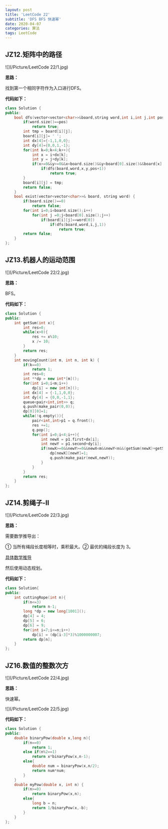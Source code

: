 ```yaml
---
layout: post
title: 'LeetCode 22'
subtitle: 'DFS BFS 快速幂'
date: 2020-04-07
categories: 算法
tags: LeetCode
---
```


## JZ12.矩阵中的路径

![](/Picture/LeetCode 22/1.jpg)

**思路：**

找到第一个相同字符作为入口进行DFS。

**代码如下：**

```cpp
class Solution {
public:
	bool dfs(vector<vector<char>>&board,string word,int i,int j,int pos){
		if(word.size()==pos)
			return true;
		int tmp = board[i][j];
		board[i][j]= ' ';
		int dx[4]={-1,1,0,0};
		int dy[4]={0,0,1,-1};
		for(int k=0;k<4;k++){
			int x = i+dx[k];
			int y = j+dy[k];
			if(x>=0&&y>=0&&x<board.size()&&y<board[0].size()&&board[x][y]==word[pos])
				if(dfs(board,word,x,y,pos+1))
					return true;
		}
		board[i][j] = tmp;
		return false;
	}
    bool exist(vector<vector<char>>& board, string word) {
    	if(board.size()==0)
    		return false;
    	for(int i=0;i<board.size();i++)
    		for(int j =0;j<board[0].size();j++)
    			if(board[i][j]==word[0])
    				if(dfs(board,word,i,j,1))
    					return true;
    	return false;
    }
};
```

## JZ13.机器人的运动范围

![](/Picture/LeetCode 22/2.jpg)

**思路：**

BFS。

**代码如下：**

```cpp
class Solution {
public:
	int getSum(int x){
		int res=0;
		while(x>0){
			res += x%10;
			x /= 10;
		}
		return res;
	}
    int movingCount(int m, int n, int k) {
    	if(k==0)
    		return 1;
    	int res=0;
        int **dp = new int*[m]();
        for(int i=0;i<m;i++)
            dp[i] = new int[n]();
    	int dx[4] = {-1,1,0,0};
    	int dy[4] = {0,0,-1,1};
    	queue<pair<int,int>> q;
    	q.push(make_pair(0,0));
        dp[0][0]=1;
    	while(!q.empty()){
    		pair<int,int>p1 = q.front();
    		res +=1;
    		q.pop();
    		for(int i=0;i<4;i++){
                int newX = p1.first+dx[i];
                int newY = p1.second+dy[i];
    			if(newX>=0&&newY>=0&&newX<m&&newY<n&&(getSum(newX)+getSum(newY))<=k&&dp[newX][newY]!=1){
                    dp[newX][newY]=1;
    				q.push(make_pair(newX,newY));
                }
    		}
    	}
    	return res;
    }
};
```

## JZ14.剪绳子-II

![](/Picture/LeetCode 22/3.jpg)

**思路：**

需要数学推导出：

① 当所有绳段长度相等时，乘积最大。② 最优的绳段长度为 3。

[具体数学推导](https://leetcode-cn.com/problems/jian-sheng-zi-ii-lcof/solution/mian-shi-ti-14-ii-jian-sheng-zi-iitan-xin-er-fen-f/)

然后使用动态规划。

**代码如下：**

```cpp
class Solution{
public:
	int cuttingRope(int n){
		if(n<=3)
			return n-1;
		long *dp = new long[1001]();
		dp[4] = 4;
		dp[5] = 6;
		dp[6] = 9;
		for(int i=7;i<=n;i++)
			dp[i] = (dp[i-3]*3)%1000000007;
		return dp[n];
	}
};
```

## JZ16.数值的整数次方

![](/Picture/LeetCode 22/4.jpg)

**思路：**

快速幂。

![](/Picture/LeetCode 22/5.jpg)

**代码如下：**

```cpp
class Solution {
public:
	double binaryPow(double x,long n){
		if(n==0)
			return 1;
		else if(n%2==1)
			return x*binaryPow(x,n-1);
		else{
			double num = binaryPow(x,n/2);
			return num*num;
		}
	}
    double myPow(double x, int n) {
        if(n>=0)
    	    return binaryPow(x,n);
        else{
            long b = n;
            return 1/binaryPow(x,-b);
        }
    }
};
```

